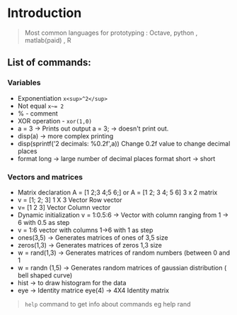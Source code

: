 # Introduction

> Most common languages for prototyping : Octave, python , matlab(paid) , R


## List of commands:


### Variables

* Exponentiation `x<sup>^2</sup>`
* Not equal `x~= 2`
* % - comment
* XOR operation - `xor(1,0)`
* a = 3 -> Prints out output a = 3; -> doesn't print out.
* disp(a) -> more complex printing
* disp(sprintf('2 decimals: %0.2f',a)) Change 0.2f value to change decimal places
* format long -> large number of decimal places format short -> short

### Vectors and matrices

* Matrix declaration A = [1 2;3 4;5 6;] or A = [1 2;
  3 4;
  5 6] 3 x 2 matrix
* v = [1; 2; 3] 1 X 3 Vector Row vector
* v= [1 2 3]  Vector Column vector
* Dynamic initialization v = 1:0.5:6 -> Vector with column ranging from 1 -> 6 with 0.5 as step
* v = 1:6  vector with columns 1->6 with 1 as step
* ones(3,5) -> Generates matrices of ones of 3,5 size
* zeros(1,3) -> Generates matrices of zeros 1,3 size
* w = rand(1,3) -> Generates matrices of random numbers (between  0 and 1
* w = randn (1,5) -> Generates random matrices of gaussian distribution ( bell shaped curve)
* hist -> to draw histogram for the data
* eye -> Identity matrice eye(4) -> 4X4 Identity matrix



> `help` command to get info about commands eg help rand
> 
